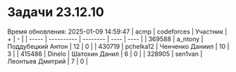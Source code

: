 # Задачи 23.12.10
Время обновления: 2025-01-09 14:59:47
| acmp  | codeforces | Участник | +    | -    |
| ----- | ---------- | -------- | ---- | ---- |
| 369588 | a_ntony | Поддубецкий Антон | 12 | 0 |
| 430719 | pchelka12 | Ченченко Даниил | 10 | 3 |
| 415486 | Dinelo | Шатохин Данил | 6 | 0 |
| 328905 | sen1van | Леонтьев Дмитрий | 7 | 0 |
